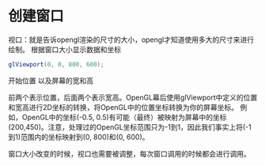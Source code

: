 # 创建窗口

视口：就是告诉opengl渲染的尺寸的大小，opengl才知道使用多大的尺寸来进行绘制。
根据窗口大小显示数据和坐标

```java
glViewport(0, 0, 800, 600);
```

开始位置  以及屏幕的宽和高

前两个表示位置，后面两个表示宽高。OpenGL幕后使用glViewport中定义的位置和宽高进行2D坐标的转换，将OpenGL中的位置坐标转换为你的屏幕坐标。
例如，OpenGL中的坐标(-0.5, 0.5)有可能（最终）被映射为屏幕中的坐标(200,450)。注意，处理过的OpenGL坐标范围只为-1到1，因此我们事实上将(-1到1)范围内的坐标映射到(0, 800)和(0, 600)。


窗口大小改变的时候，视口也需要被调整，每次窗口调用的时候都会进行调用。
